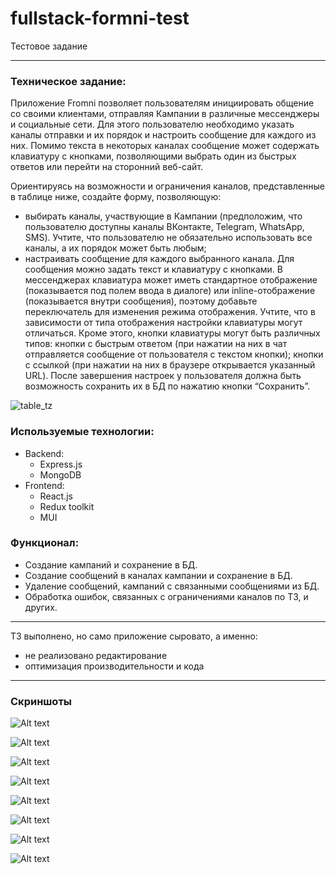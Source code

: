 # fullstack-formni-test

Тестовое задание

---

### Техническое задание:

Приложение Fromni позволяет пользователям инициировать общение со своими клиентами, отправляя Кампании в различные мессенджеры и социальные сети. Для этого пользователю необходимо указать каналы отправки и их порядок и настроить сообщение для каждого из них. Помимо текста в некоторых каналах сообщение может содержать клавиатуру с кнопками, позволяющими выбрать один из быстрых ответов или перейти на сторонний веб-сайт.

Ориентируясь на возможности и ограничения каналов, представленные в таблице ниже, создайте форму, позволяющую:

- выбирать каналы, участвующие в Кампании (предположим, что пользователю доступны каналы ВКонтакте, Telegram, WhatsApp, SMS). Учтите, что пользователю не обязательно использовать все каналы, а их порядок может быть любым;
- настраивать сообщение для каждого выбранного канала. Для сообщения можно задать текст и клавиатуру с кнопками. В мессенджерах клавиатура может иметь стандартное отображение (показывается под полем ввода в диалоге) или inline-отображение (показывается внутри сообщения), поэтому добавьте переключатель для изменения режима отображения. Учтите, что в зависимости от типа отображения настройки клавиатуры могут отличаться. Кроме этого, кнопки клавиатуры могут быть различных типов:
  кнопки с быстрым ответом (при нажатии на них в чат отправляется сообщение от пользователя с текстом кнопки);
  кнопки с ссылкой (при нажатии на них в браузере открывается указанный URL).
  После завершения настроек у пользователя должна быть возможность сохранить их в БД по нажатию кнопки “Сохранить”.

![table_tz](images/tz.png)

### Используемые технологии:

- Backend:
  - Express.js
  - MongoDB
- Frontend:
  - React.js
  - Redux toolkit
  - MUI

### Функционал:

- Создание кампаний и сохранение в БД.
- Создание сообщений в каналах кампании и сохранение в БД.
- Удаление сообщений, кампаний с связанными сообщениями из БД.
- Обработка ошибок, связанных с ограничениями каналов по ТЗ, и других.

---

ТЗ выполнено, но само приложение сыровато, а именно:

- не реализовано редактирование
- оптимизация производительности и кода

---

### Скриншоты

![Alt text](images/img1.png)

![Alt text](images/img2.png)

![Alt text](images/img3.png)

![Alt text](images/img4.png)

![Alt text](images/img5.png)

![Alt text](images/img6.png)

![Alt text](images/img7.png)

![Alt text](images/img8.png)
